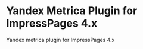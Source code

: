 Yandex Metrica Plugin for ImpressPages 4.x
==================================

Yandex metrica plugin for ImpressPages 4.x
